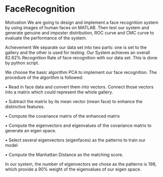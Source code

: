 # FaceRecognition

Motivation
We are going to design and implement a face recognition system by using images of human faces on MATLAB. Then test our system and generate genuine and imposter distribution, ROC curve and CMC curve to evaluate the performance of the system.

Achievement
We separate our data set into two parts: one is set to the gallery and the other is used for testing. Our System achieves an overall 82.62% Recognition Rate of face recognition with our data set. This is done by python script.

We choose the basic algorithm PCA to implement our face recognition. The procedure of the algorithm is followed:

•	Read in face data and convert them into vectors. Connect those vectors into a matrix which could represent the whole gallery.

•	Subtract the matrix by its mean vector (mean face) to enhance the distinctive features.

•	Compute the covariance matrix of the enhanced matrix

•	Compute the eigenvectors and eigenvalues of the covariance matrix to generate an eigen space.

•	Select several eigenvectors (eigenfaces) as the patterns to train our model

•	Compute the Manhattan Distance as the matching score.

In our system, the number of eigenvectors we chose as the patterns is 198, which provide a 90% weight of the eigenvalues of our eigen space.

